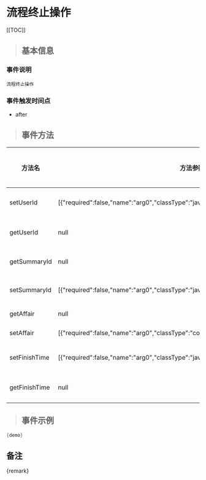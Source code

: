 # 流程终止操作

[[TOC]]

>## 基本信息

### 事件说明
```text
流程终止操作
```

### 事件触发时间点
- after

>## 事件方法

方法名 | 方法参数 | 方法返回值 | 版本 | 参数描述
 --- | --- | --- | --- | --- 
setUserId|[{"required":false,"name":"arg0","classType":"java.lang.Long"}]|void|设置处理人 ID
getUserId|null|java.lang.Long|获取处理人 ID
getSummaryId|null|java.lang.Long|获取流程id
setSummaryId|[{"required":false,"name":"arg0","classType":"java.lang.Long"}]|void|设置流程id
getAffair|null|com.seeyon.ctp.common.po.affair.CtpAffair|获取Affair
setAffair|[{"required":false,"name":"arg0","classType":"com.seeyon.ctp.common.po.affair.CtpAffair"}]|void|设置Affair
setFinishTime|[{"required":false,"name":"arg0","classType":"java.util.Date"}]|void|当前处理时间
getFinishTime|null|java.util.Date|获取完成时间


> ## 事件示例

```java
{demo}
```

## 备注
{remark}